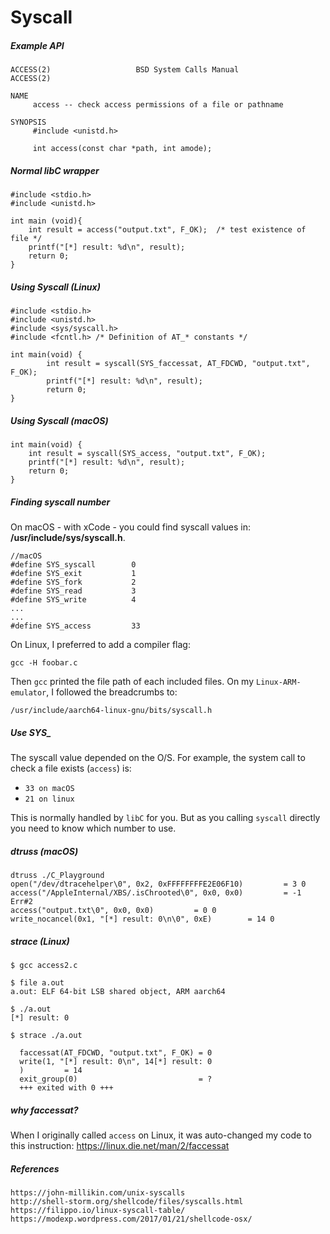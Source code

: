 # Syscall
##### Example API
```
ACCESS(2)                   BSD System Calls Manual                  ACCESS(2)

NAME
     access -- check access permissions of a file or pathname

SYNOPSIS
     #include <unistd.h>

     int access(const char *path, int amode);
```
##### Normal libC wrapper
```
#include <stdio.h>
#include <unistd.h>

int main (void){
    int result = access("output.txt", F_OK);  /* test existence of file */
    printf("[*] result: %d\n", result);
    return 0;
}
```           
##### Using Syscall (Linux)
```
#include <stdio.h>
#include <unistd.h>
#include <sys/syscall.h>
#include <fcntl.h> /* Definition of AT_* constants */

int main(void) {
        int result = syscall(SYS_faccessat, AT_FDCWD, "output.txt", F_OK);
        printf("[*] result: %d\n", result);
        return 0;
}
```
##### Using Syscall (macOS)
```
int main(void) {
    int result = syscall(SYS_access, "output.txt", F_OK);
    printf("[*] result: %d\n", result);
    return 0;
}
```
##### Finding syscall number
On macOS - with xCode - you could find syscall values in: **/usr/include/sys/syscall.h**.

```
//macOS
#define	SYS_syscall        0
#define	SYS_exit           1
#define	SYS_fork           2
#define	SYS_read           3
#define	SYS_write          4
...
...
#define	SYS_access         33
```
On Linux, I preferred to add a compiler flag:

`gcc -H foobar.c`

Then `gcc` printed the file path of each included files.  On my `Linux-ARM-emulator`, I followed the breadcrumbs to:

`/usr/include/aarch64-linux-gnu/bits/syscall.h`

##### Use SYS_
The syscall value depended on the O/S.  For example, the system call to check a file exists (`access`) is:

- `33 on macOS`
- `21 on linux`

This is normally handled by `libC` for you.  But as you calling `syscall` directly you need to know which number to use.



##### dtruss (macOS)
```
dtruss ./C_Playground
open("/dev/dtracehelper\0", 0x2, 0xFFFFFFFFE2E06F10)		 = 3 0
access("/AppleInternal/XBS/.isChrooted\0", 0x0, 0x0)		 = -1 Err#2
access("output.txt\0", 0x0, 0x0)		 = 0 0
write_nocancel(0x1, "[*] result: 0\n\0", 0xE)		 = 14 0
```

##### strace (Linux)
```
$ gcc access2.c

$ file a.out
a.out: ELF 64-bit LSB shared object, ARM aarch64

$ ./a.out
[*] result: 0

$ strace ./a.out

  faccessat(AT_FDCWD, "output.txt", F_OK) = 0
  write(1, "[*] result: 0\n", 14[*] result: 0
  )         = 14
  exit_group(0)                           = ?
  +++ exited with 0 +++
```
##### why faccessat?
When I originally called `access` on Linux, it was auto-changed my code to this instruction:
https://linux.die.net/man/2/faccessat

##### References
```
https://john-millikin.com/unix-syscalls
http://shell-storm.org/shellcode/files/syscalls.html
https://filippo.io/linux-syscall-table/
https://modexp.wordpress.com/2017/01/21/shellcode-osx/
```
